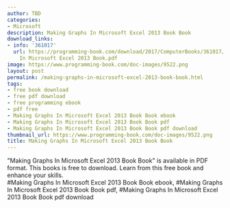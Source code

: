 ```yaml
---
author: TBD
categories:
- Microsoft
description: Making Graphs In Microsoft Excel 2013 Book Book
download_links:
- info: '361017'
  url: https://programming-book.com/download/2017/ComputerBooks/361017/Making Graphs
    In Microsoft Excel 2013 Book.pdf
image: https://www.programming-book.com/doc-images/9522.png
layout: post
permalink: /making-graphs-in-microsoft-excel-2013-book-book.html
tags:
- free book download
- free pdf download
- free programming ebook
- pdf free
- Making Graphs In Microsoft Excel 2013 Book Book ebook
- Making Graphs In Microsoft Excel 2013 Book Book pdf
- Making Graphs In Microsoft Excel 2013 Book Book pdf download
thumbnail_url: https://www.programming-book.com/doc-images/9522.png
title: Making Graphs In Microsoft Excel 2013 Book Book
---
```


 
<div class="item-desc text-justify">
  "Making Graphs In Microsoft Excel 2013 Book Book" is available in PDF format. This books is free to download. Learn from this free book and enhance your skills.
  <br>
  #Making Graphs In Microsoft Excel 2013 Book Book ebook, #Making Graphs In Microsoft Excel 2013 Book Book pdf, #Making Graphs In Microsoft Excel 2013 Book Book pdf download
</div>